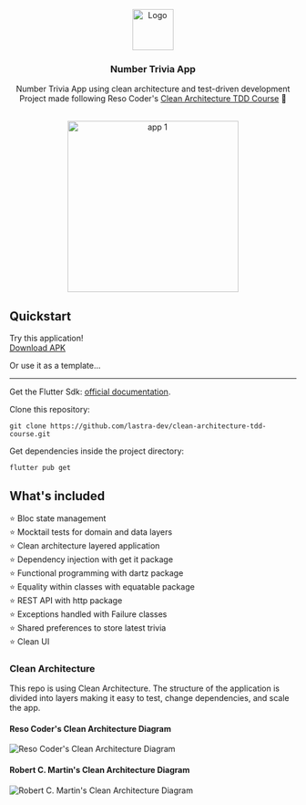 <p align="center">
  <a href="https://flutter.io/">
    <img src="https://diegolaballos.com/files/images/flutter-icon.jpg" alt="Logo" width=72 height=72>
  </a>

  <h3 align="center">Number Trivia App</h3>

  <p align="center">
    Number Trivia App using clean architecture and test-driven development
    <br>
    Project made following Reso Coder's <a href="https://resocoder.com/category/tutorials/flutter/tdd-clean-architecture/">Clean Architecture TDD Course</a> 🎯
    <br>
    <br>
    
  </p>
</p>

<p align="center">
<img src="https://i.imgur.com/t8BbG7x.png" alt="app 1" width="300"/>
</p>

## Quickstart

Try this application!  
[Download APK](https://github.com/lastra-dev/clean-architecture-tdd-course/releases)

Or use it as a template...
***

Get the Flutter Sdk: [official documentation](https://flutter.dev/docs/get-started/install).

Clone this repository:
```
git clone https://github.com/lastra-dev/clean-architecture-tdd-course.git
```

Get dependencies inside the project directory:
```
flutter pub get
```

## What's included

:star: Bloc state management  
:star: Mocktail tests for domain and data layers  
:star: Clean architecture layered application  
:star: Dependency injection with get it package  
:star: Functional programming with dartz package  
:star: Equality within classes with equatable package  
:star: REST API with http package  
:star: Exceptions handled with Failure classes  
:star: Shared preferences to store latest trivia  
:star: Clean UI  

### Clean Architecture

This repo is using Clean Architecture. The structure of the application is divided into layers making it easy to test, change dependencies, and scale the app.  
#### Reso Coder's Clean Architecture Diagram  
![Reso Coder's Clean Architecture Diagram](https://i.imgur.com/wqTYfpi.png)
#### Robert C. Martin's Clean Architecture Diagram
![Robert C. Martin's Clean Architecture Diagram](https://i.imgur.com/6uzRuuN.jpg)
